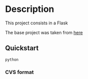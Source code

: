 # Description
This project consists in a Flask 

The base project was taken from [here](https://github.com/theonemule/python-lab)

## Quickstart

```text
python 
```

### CVS format


